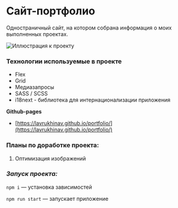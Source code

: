 # Сайт-портфолио
Одностраничный сайт, на котором собрана информация о моих выполненных проектах.

![Иллюстрация к проекту](https://github.com/LavrukhinaV/files/raw/main/portfolio.png)

### Технологии используемые в проекте
* Flex
* Grid
* Медиазапросы
* SASS / SCSS
* i18next - библиотека для интернационализации приложения


**Github-pages**

* [https://lavrukhinav.github.io/portfolio/](https://lavrukhinav.github.io/portfolio/)

### __Планы по доработке проекта:__
1. Оптимизация изображений

### *Запуск проекта:*
`npm i` — установка зависимостей

`npm run start` — запускает приложение
